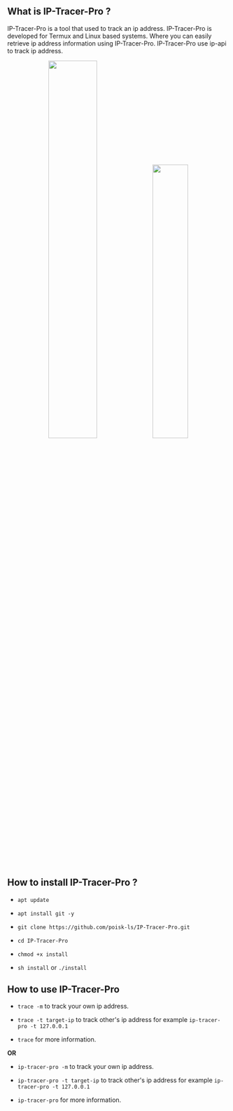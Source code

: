 ## What is IP-Tracer-Pro ?

IP-Tracer-Pro is a tool that used to track an ip address. IP-Tracer-Pro is developed for Termux and Linux based systems. Where you can easily retrieve ip address information using IP-Tracer-Pro. IP-Tracer-Pro use ip-api to track ip address.

<p align="center">
<img width="47%" src="src/Screenshot_2018-08-06-15-32-17-1.png"/>
<img width="40%" src="src/Screenshot_2020-05-17-20-52-59-1.png"/>
</p>

## How to install IP-Tracer-Pro ?

* `apt update`

* `apt install git -y`

* `git clone https://github.com/poisk-ls/IP-Tracer-Pro.git`

* `cd IP-Tracer-Pro`

* `chmod +x install`

* `sh install` or `./install`


## How to use IP-Tracer-Pro

* `trace -m` to track your own ip address.

* `trace -t target-ip` to track other's ip address for example `ip-tracer-pro -t 127.0.0.1`

* `trace` for more information.

**OR**

* `ip-tracer-pro -m` to track your own ip address.

* `ip-tracer-pro -t target-ip` to track other's ip address for example `ip-tracer-pro -t 127.0.0.1`

* `ip-tracer-pro` for more information.

